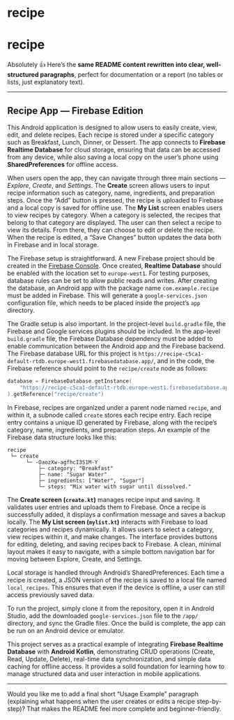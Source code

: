 ﻿# recipe
# recipe
Absolutely 👍 Here’s the **same README content rewritten into clear, well-structured paragraphs**, perfect for documentation or a report (no tables or lists, just explanatory text).

---

## Recipe App — Firebase Edition

This Android application is designed to allow users to easily create, view, edit, and delete recipes. Each recipe is stored under a specific category such as Breakfast, Lunch, Dinner, or Dessert. The app connects to **Firebase Realtime Database** for cloud storage, ensuring that data can be accessed from any device, while also saving a local copy on the user’s phone using **SharedPreferences** for offline access.

When users open the app, they can navigate through three main sections — *Explore*, *Create*, and *Settings*. The **Create** screen allows users to input recipe information such as category, name, ingredients, and preparation steps. Once the “Add” button is pressed, the recipe is uploaded to Firebase and a local copy is saved for offline use. The **My List** screen enables users to view recipes by category. When a category is selected, the recipes that belong to that category are displayed. The user can then select a recipe to view its details. From there, they can choose to edit or delete the recipe. When the recipe is edited, a “Save Changes” button updates the data both in Firebase and in local storage.

The Firebase setup is straightforward. A new Firebase project should be created in the [Firebase Console](https://console.firebase.google.com). Once created, **Realtime Database** should be enabled with the location set to `europe-west1`. For testing purposes, database rules can be set to allow public reads and writes. After creating the database, an Android app with the package name `com.example.recipe` must be added in Firebase. This will generate a `google-services.json` configuration file, which needs to be placed inside the project’s `app` directory.

The Gradle setup is also important. In the project-level `build.gradle` file, the Firebase and Google services plugins should be included. In the app-level `build.gradle` file, the Firebase Database dependency must be added to enable communication between the Android app and the Firebase backend. The Firebase database URL for this project is
`https://recipe-c5ca1-default-rtdb.europe-west1.firebasedatabase.app/`,
and in the code, the Firebase reference should point to the `recipe/create` node as follows:

```kotlin
database = FirebaseDatabase.getInstance(
    "https://recipe-c5ca1-default-rtdb.europe-west1.firebasedatabase.app/"
).getReference("recipe/create")
```

In Firebase, recipes are organized under a parent node named `recipe`, and within it, a subnode called `create` stores each recipe entry. Each recipe entry contains a unique ID generated by Firebase, along with the recipe’s category, name, ingredients, and preparation steps. An example of the Firebase data structure looks like this:

```
recipe
 └─ create
      └─ -OaozXw-agfhcI3S1M-Y
          ├─ category: "Breakfast"
          ├─ name: "Sugar Water"
          ├─ ingredients: ["Water", "Sugar"]
          └─ steps: "Mix water with sugar until dissolved."
```

The **Create screen (`create.kt`)** manages recipe input and saving. It validates user entries and uploads them to Firebase. Once a recipe is successfully added, it displays a confirmation message and saves a backup locally. The **My List screen (`mylist.kt`)** interacts with Firebase to load categories and recipes dynamically. It allows users to select a category, view recipes within it, and make changes. The interface provides buttons for editing, deleting, and saving recipes back to Firebase. A clean, minimal layout makes it easy to navigate, with a simple bottom navigation bar for moving between Explore, Create, and Settings.

Local storage is handled through Android’s SharedPreferences. Each time a recipe is created, a JSON version of the recipe is saved to a local file named `local_recipes`. This ensures that even if the device is offline, a user can still access previously saved data.

To run the project, simply clone it from the repository, open it in Android Studio, add the downloaded `google-services.json` file to the `/app/` directory, and sync the Gradle files. Once the build is complete, the app can be run on an Android device or emulator.

This project serves as a practical example of integrating **Firebase Realtime Database** with **Android Kotlin**, demonstrating CRUD operations (Create, Read, Update, Delete), real-time data synchronization, and simple data caching for offline access. It provides a solid foundation for learning how to manage structured data and user interaction in mobile applications.

---

Would you like me to add a final short “Usage Example” paragraph (explaining what happens when the user creates or edits a recipe step-by-step)? That makes the README feel more complete and beginner-friendly.

